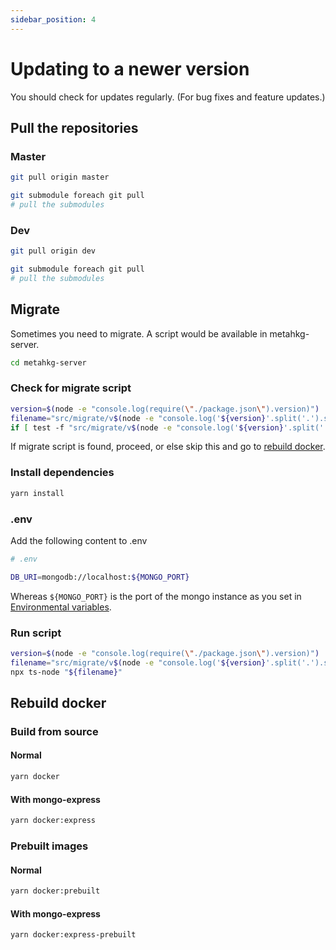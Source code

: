 ```yaml
---
sidebar_position: 4
---
```


# Updating to a newer version

You should check for updates regularly. (For bug fixes and feature updates.)

## Pull the repositories

### Master

```bash
git pull origin master

git submodule foreach git pull
# pull the submodules
```

### Dev

```bash
git pull origin dev

git submodule foreach git pull
# pull the submodules
```

## Migrate

Sometimes you need to migrate. A script would be available in metahkg-server.

```bash
cd metahkg-server
```

### Check for migrate script

```bash
version=$(node -e "console.log(require(\"./package.json\").version)")
filename="src/migrate/v$(node -e "console.log('${version}'.split('.').slice(0,2).join('.'))")/v${version}.ts"
if [ test -f "src/migrate/v$(node -e "console.log('${version}'.split('.').slice(0,2).join('.'))")/v${version}.ts" ]; then echo "Found migrate script"; else echo "No migrate script found"; fi
```

If migrate script is found, proceed, or else skip this and go to [rebuild docker](#rebuild-docker).

### Install dependencies

```bash
yarn install
```

### .env

Add the following content to .env

```bash
# .env

DB_URI=mongodb://localhost:${MONGO_PORT}
```

Whereas `${MONGO_PORT}` is the port of the mongo instance as you set in [Environmental variables](./setup/env.md).

### Run script

```bash
version=$(node -e "console.log(require(\"./package.json\").version)")
filename="src/migrate/v$(node -e "console.log('${version}'.split('.').slice(0,2).join('.'))")/v${version}.ts"
npx ts-node "${filename}"
```

## Rebuild docker

### Build from source

#### Normal

```bash
yarn docker
```

#### With mongo-express

```bash
yarn docker:express
```

### Prebuilt images

#### Normal

```bash
yarn docker:prebuilt
```

#### With mongo-express

```bash
yarn docker:express-prebuilt
```
